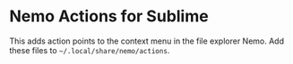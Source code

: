 # Nemo Actions for Sublime
This adds action points to the context menu in the file explorer Nemo.
Add these files to `~/.local/share/nemo/actions`.

